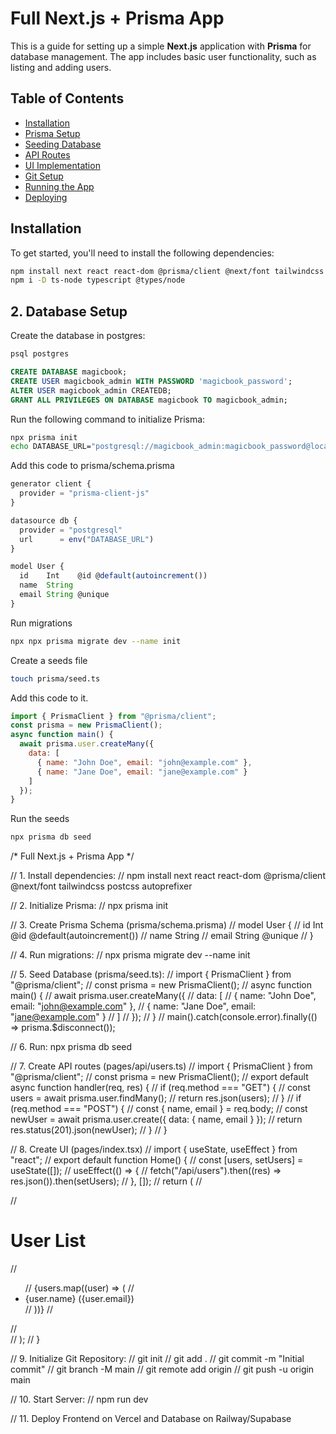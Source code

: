 # Full Next.js + Prisma App

This is a guide for setting up a simple **Next.js** application with **Prisma** for database management. The app includes basic user functionality, such as listing and adding users.

## Table of Contents

- [Installation](#installation)
- [Prisma Setup](#prisma-setup)
- [Seeding Database](#seeding-database)
- [API Routes](#api-routes)
- [UI Implementation](#ui-implementation)
- [Git Setup](#git-setup)
- [Running the App](#running-the-app)
- [Deploying](#deploying)

## Installation

To get started, you'll need to install the following dependencies:

```bash
npm install next react react-dom @prisma/client @next/font tailwindcss postcss autoprefixer
npm i -D ts-node typescript @types/node
```

## 2. Database Setup

Create the database in postgres:

```bash
psql postgres
```

```sql
CREATE DATABASE magicbook;
CREATE USER magicbook_admin WITH PASSWORD 'magicbook_password';
ALTER USER magicbook_admin CREATEDB;
GRANT ALL PRIVILEGES ON DATABASE magicbook TO magicbook_admin;
```

Run the following command to initialize Prisma:

```bash
npx prisma init
echo DATABASE_URL="postgresql://magicbook_admin:magicbook_password@localhost:5432/magicbook?schema=public" > .env
```

Add this code to prisma/schema.prisma
```js
generator client {
  provider = "prisma-client-js"
}

datasource db {
  provider = "postgresql"
  url      = env("DATABASE_URL")
}

model User {
  id    Int    @id @default(autoincrement())
  name  String
  email String @unique
}
```

Run migrations

```bash
npx npx prisma migrate dev --name init
```

Create a seeds file

```bash
touch prisma/seed.ts
```

Add this code to it.

```js
import { PrismaClient } from "@prisma/client";
const prisma = new PrismaClient();
async function main() {
  await prisma.user.createMany({
    data: [
      { name: "John Doe", email: "john@example.com" },
      { name: "Jane Doe", email: "jane@example.com" }
    ]
  });
}
```

Run the seeds

```bash
npx prisma db seed
```


/* Full Next.js + Prisma App */

// 1. Install dependencies:
// npm install next react react-dom @prisma/client @next/font tailwindcss postcss autoprefixer

// 2. Initialize Prisma:
// npx prisma init

// 3. Create Prisma Schema (prisma/schema.prisma)
// model User {
//   id    Int    @id @default(autoincrement())
//   name  String
//   email String @unique
// }

// 4. Run migrations:
// npx prisma migrate dev --name init

// 5. Seed Database (prisma/seed.ts):
// import { PrismaClient } from "@prisma/client";
// const prisma = new PrismaClient();
// async function main() {
//   await prisma.user.createMany({
//     data: [
//       { name: "John Doe", email: "john@example.com" },
//       { name: "Jane Doe", email: "jane@example.com" }
//     ]
//   });
// }
// main().catch(console.error).finally(() => prisma.$disconnect());

// 6. Run: npx prisma db seed

// 7. Create API routes (pages/api/users.ts)
// import { PrismaClient } from "@prisma/client";
// const prisma = new PrismaClient();
// export default async function handler(req, res) {
//   if (req.method === "GET") {
//     const users = await prisma.user.findMany();
//     return res.json(users);
//   }
//   if (req.method === "POST") {
//     const { name, email } = req.body;
//     const newUser = await prisma.user.create({ data: { name, email } });
//     return res.status(201).json(newUser);
//   }
// }

// 8. Create UI (pages/index.tsx)
// import { useState, useEffect } from "react";
// export default function Home() {
//   const [users, setUsers] = useState([]);
//   useEffect(() => {
//     fetch("/api/users").then((res) => res.json()).then(setUsers);
//   }, []);
//   return (
//     <div className="container mx-auto p-4">
//       <h1 className="text-2xl font-bold">User List</h1>
//       <ul>
//         {users.map((user) => (
//           <li key={user.id}>{user.name} ({user.email})</li>
//         ))}
//       </ul>
//     </div>
//   );
// }

// 9. Initialize Git Repository:
// git init
// git add .
// git commit -m "Initial commit"
// git branch -M main
// git remote add origin <your-repo-url>
// git push -u origin main

// 10. Start Server:
// npm run dev

// 11. Deploy Frontend on Vercel and Database on Railway/Supabase
